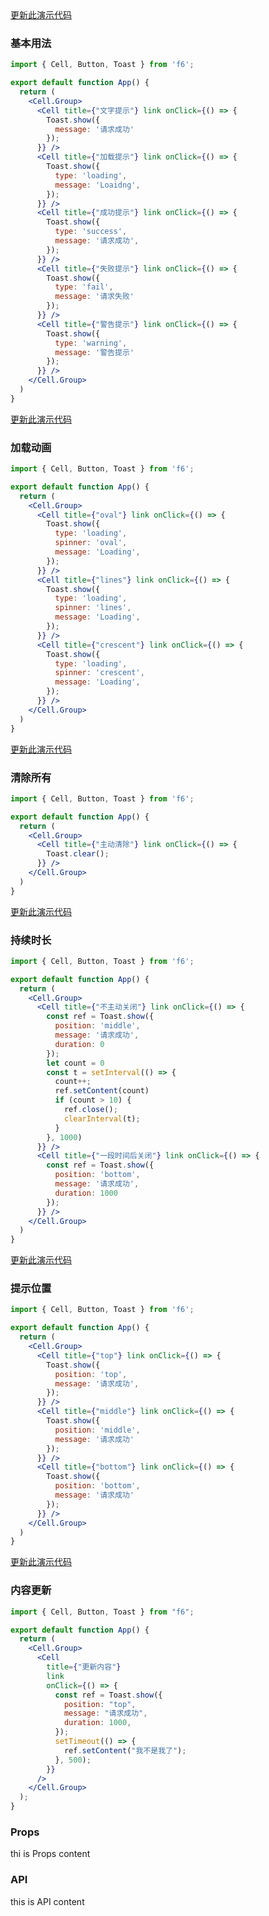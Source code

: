 <div class="block-panel">
        <a class="to-github-link" target="_blank" href=https://github.com/Webang/f6/tree/master/packages/f6/packages/toast/demo/basic.md>更新此演示代码</a>
        <h3>基本用法</h3>

```jsx
import { Cell, Button, Toast } from 'f6';

export default function App() {
  return (
    <Cell.Group>
      <Cell title={"文字提示"} link onClick={() => {
        Toast.show({
          message: '请求成功'
        });
      }} />
      <Cell title={"加载提示"} link onClick={() => {
        Toast.show({
          type: 'loading',
          message: 'Loaidng',
        });
      }} />
      <Cell title={"成功提示"} link onClick={() => {
        Toast.show({
          type: 'success',
          message: '请求成功',
        });
      }} />
      <Cell title={"失败提示"} link onClick={() => {
        Toast.show({
          type: 'fail',
          message: '请求失败'
        });
      }} />
      <Cell title={"警告提示"} link onClick={() => {
        Toast.show({
          type: 'warning',
          message: '警告提示'
        });
      }} />
    </Cell.Group>
  )
}
```
</div>

<div class="block-panel">
        <a class="to-github-link" target="_blank" href=https://github.com/Webang/f6/tree/master/packages/f6/packages/toast/demo/spinner.md>更新此演示代码</a>
        <h3>加载动画</h3>

```jsx
import { Cell, Button, Toast } from 'f6';

export default function App() {
  return (
    <Cell.Group>
      <Cell title={"oval"} link onClick={() => {
        Toast.show({
          type: 'loading',
          spinner: 'oval',
          message: 'Loading',
        });
      }} />
      <Cell title={"lines"} link onClick={() => {
        Toast.show({
          type: 'loading',
          spinner: 'lines',
          message: 'Loading',
        });
      }} />
      <Cell title={"crescent"} link onClick={() => {
        Toast.show({
          type: 'loading',
          spinner: 'crescent',
          message: 'Loading',
        });
      }} />
    </Cell.Group>
  )
}
```
</div>

<div class="block-panel">
        <a class="to-github-link" target="_blank" href=https://github.com/Webang/f6/tree/master/packages/f6/packages/toast/demo/clear.md>更新此演示代码</a>
        <h3>清除所有</h3>

```jsx
import { Cell, Button, Toast } from 'f6';

export default function App() {
  return (
    <Cell.Group>
      <Cell title={"主动清除"} link onClick={() => {
        Toast.clear();
      }} />
    </Cell.Group>
  )
}
```
</div>

<div class="block-panel">
        <a class="to-github-link" target="_blank" href=https://github.com/Webang/f6/tree/master/packages/f6/packages/toast/demo/duration.md>更新此演示代码</a>
        <h3>持续时长</h3>

```jsx
import { Cell, Button, Toast } from 'f6';

export default function App() {
  return (
    <Cell.Group>
      <Cell title={"不主动关闭"} link onClick={() => {
        const ref = Toast.show({
          position: 'middle',
          message: '请求成功',
          duration: 0
        });
        let count = 0
        const t = setInterval(() => {
          count++;
          ref.setContent(count)
          if (count > 10) {
            ref.close();
            clearInterval(t);
          }
        }, 1000)
      }} />
      <Cell title={"一段时间后关闭"} link onClick={() => {
        const ref = Toast.show({
          position: 'bottom',
          message: '请求成功',
          duration: 1000
        });
      }} />
    </Cell.Group>
  )
}
```
</div>

<div class="block-panel">
        <a class="to-github-link" target="_blank" href=https://github.com/Webang/f6/tree/master/packages/f6/packages/toast/demo/position.md>更新此演示代码</a>
        <h3>提示位置</h3>

```jsx
import { Cell, Button, Toast } from 'f6';

export default function App() {
  return (
    <Cell.Group>
      <Cell title={"top"} link onClick={() => {
        Toast.show({
          position: 'top',
          message: '请求成功',
        });
      }} />
      <Cell title={"middle"} link onClick={() => {
        Toast.show({
          position: 'middle',
          message: '请求成功'
        });
      }} />
      <Cell title={"bottom"} link onClick={() => {
        Toast.show({
          position: 'bottom',
          message: '请求成功'
        });
      }} />
    </Cell.Group>
  )
}
```
</div>

<div class="block-panel">
        <a class="to-github-link" target="_blank" href=https://github.com/Webang/f6/tree/master/packages/f6/packages/toast/demo/content.md>更新此演示代码</a>
        <h3>内容更新</h3>

```jsx
import { Cell, Button, Toast } from "f6";

export default function App() {
  return (
    <Cell.Group>
      <Cell
        title={"更新内容"}
        link
        onClick={() => {
          const ref = Toast.show({
            position: "top",
            message: "请求成功",
            duration: 1000,
          });
          setTimeout(() => {
            ref.setContent("我不是我了");
          }, 500);
        }}
      />
    </Cell.Group>
  );
}
```
</div>
<div class="block-panel">

<h3>Props</h3>

thi is Props content


</div>
<div class="block-panel">

<h3>API</h3>

this is API content
</div>